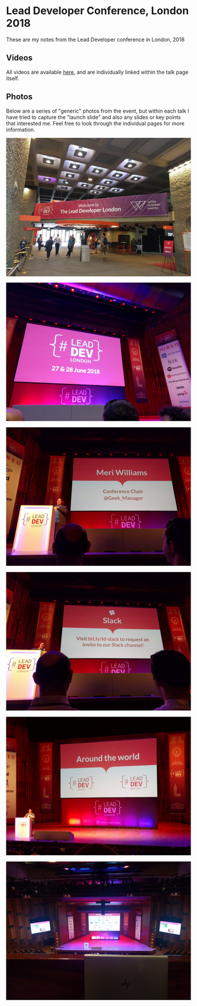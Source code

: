 # Lead Developer Conference, London 2018

These are my notes from the Lead Developer conference in London, 2018

## Videos

All videos are available [here](https://www.youtube.com/playlist?reload=9&list=PLBzScQzZ83I_VX8zgmLqIfma_kJs3RRmu), and are individually linked within the talk page itself.

## Photos

Below are a series of "generic" photos from the event, but within each talk I have tried to capture the "launch slide" and also any slides or key points that interested me. Feel free to look through the individual pages for more information.

![Banner at the event entrance](img/00a_WelcomeBanner.jpg "Entrance banner")

![First slide, welcoming everyone](/img/00b_WelcomeScreen.jpg "Welcome slide")

![Meri Williams](/img/00c_MeriWilliams.jpg "Meri Williams - Conference Chair")

![Slack Details](/img/00d_SlackChannel.jpg "Slack channel details")

![Other LeadDev Conferences](/img/00e_OtherConferences.jpg "Other LeadDev Conferences")

![Sponsors](/img/00f_SponsorsAndRoomSetup.jpg "Sponsors slide (as seen from the back row)")